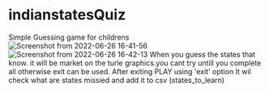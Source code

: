 # indianstatesQuiz

Simple Guessing game for childrens ![Screenshot from 2022-06-26 16-41-56](https://user-images.githubusercontent.com/106507229/175817607-bfdb6c03-18c3-443e-96fd-a32b131c6cca.png)
![Screenshot from 2022-06-26 16-42-13](https://user-images.githubusercontent.com/106507229/175817614-ba9aa877-7f25-484a-8191-b93af110ad27.png)
When you guess the states that know. it will be market on the turle graphics.you cant try untill you complete all otherwise exit can be used.
After exiting PLAY using 'exit' option
It wil check what are states missied and add it to csv (states_to_learn)
